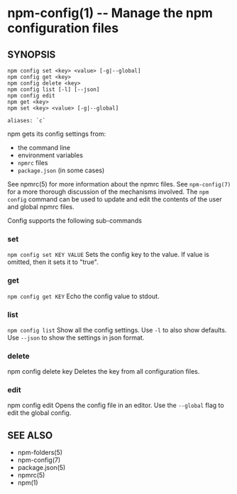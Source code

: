 npm-config(1) -- Manage the npm configuration files
===================================================

## SYNOPSIS

    npm config set <key> <value> [-g|--global]
    npm config get <key>
    npm config delete <key>
    npm config list [-l] [--json]
    npm config edit
    npm get <key>
    npm set <key> <value> [-g|--global]

    aliases: `c`


npm gets its config settings from:
- the command line
- environment variables
- `npmrc` files
- `package.json` (in some cases)

See npmrc(5) for more information about the npmrc files.
See `npm-config(7)` for a more thorough discussion of the mechanisms involved.
The `npm config` command can be used to update and edit the contents of the user and global npmrc files.

Config supports the following sub-commands

### set
`npm config set KEY VALUE`
Sets the config key to the value.
If value is omitted, then it sets it to "true".

### get
`npm config get KEY`
Echo the config value to stdout.

### list
`npm config list`
Show all the config settings.
Use `-l` to also show defaults.
Use `--json` to show the settings in json format.

### delete
npm config delete key
Deletes the key from all configuration files.

### edit
npm config edit
Opens the config file in an editor.
Use the `--global` flag to edit the global config.

## SEE ALSO
* npm-folders(5)
* npm-config(7)
* package.json(5)
* npmrc(5)
* npm(1)
